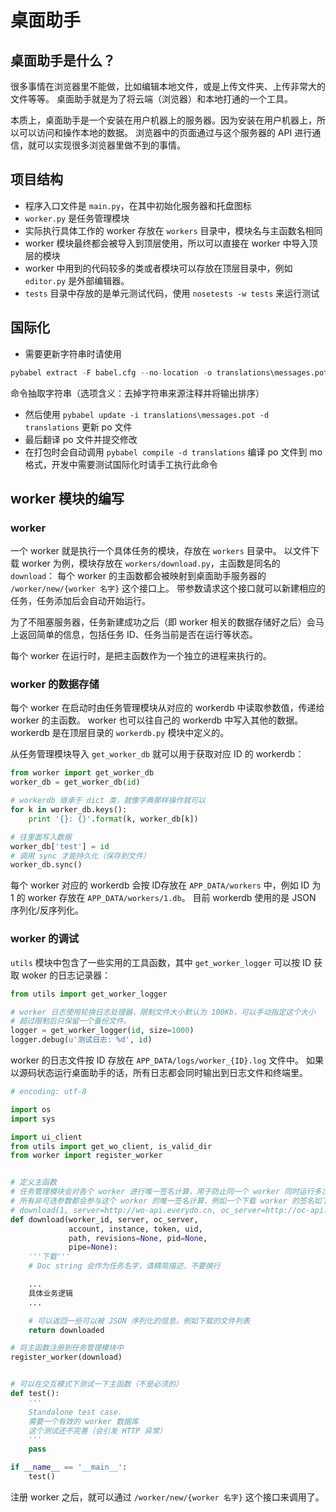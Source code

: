 # 桌面助手 #

## 桌面助手是什么？ ##

很多事情在浏览器里不能做，比如编辑本地文件，或是上传文件夹、上传非常大的文件等等。
桌面助手就是为了将云端（浏览器）和本地打通的一个工具。

本质上，桌面助手是一个安装在用户机器上的服务器。因为安装在用户机器上，所以可以访问和操作本地的数据。
浏览器中的页面通过与这个服务器的 API 进行通信，就可以实现很多浏览器里做不到的事情。

## 项目结构 ##

* 程序入口文件是 `main.py`，在其中初始化服务器和托盘图标
* `worker.py` 是任务管理模块
* 实际执行具体工作的 worker 存放在 `workers` 目录中，模块名与主函数名相同
* worker 模块最终都会被导入到顶层使用，所以可以直接在 worker 中导入顶层的模块
* worker 中用到的代码较多的类或者模块可以存放在顶层目录中，例如 `editor.py` 是外部编辑器。
* `tests` 目录中存放的是单元测试代码，使用 `nosetests -w tests` 来运行测试

## 国际化 ##

* 需要更新字符串时请使用
```python
pybabel extract -F babel.cfg --no-location -o translations\messages.pot --sort-output --omit-header .
```
命令抽取字符串（选项含义：去掉字符串来源注释并将输出排序）
* 然后使用 `pybabel update -i translations\messages.pot -d translations` 更新 po 文件
* 最后翻译 po 文件并提交修改
* 在打包时会自动调用 `pybabel compile -d translations` 编译 po 文件到 mo 格式，开发中需要测试国际化时请手工执行此命令

## worker 模块的编写 ##

### worker ###

一个 worker 就是执行一个具体任务的模块，存放在 `workers` 目录中。
以文件下载 worker 为例，模块存放在 `workers/download.py`，主函数是同名的 `download`：
每个 worker 的主函数都会被映射到桌面助手服务器的 `/worker/new/{worker 名字}` 这个接口上。
带参数请求这个接口就可以新建相应的任务，任务添加后会自动开始运行。

为了不阻塞服务器，任务新建成功之后（即 worker 相关的数据存储好之后）会马上返回简单的信息，包括任务 ID、任务当前是否在运行等状态。

每个 worker 在运行时，是把主函数作为一个独立的进程来执行的。

### worker 的数据存储 ###

每个 worker 在启动时由任务管理模块从对应的 workerdb 中读取参数值，传递给 worker 的主函数。
worker 也可以往自己的 workerdb 中写入其他的数据。workerdb 是在顶层目录的 `workerdb.py` 模块中定义的。

从任务管理模块导入 `get_worker_db` 就可以用于获取对应 ID 的 workerdb：

```python
from worker import get_worker_db
worker_db = get_worker_db(id)

# workerdb 继承于 dict 类，就像字典那样操作就可以
for k in worker_db.keys():
    print '{}: {}'.format(k, worker_db[k])

# 往里面写入数据
worker_db['test'] = id
# 调用 sync 才能持久化（保存到文件）
worker_db.sync()
```

每个 worker 对应的 workerdb 会按 ID存放在 `APP_DATA/workers` 中，例如 ID 为 1 的 worker 存放在 `APP_DATA/workers/1.db`。
目前 workerdb 使用的是 JSON 序列化/反序列化。

### worker 的调试 ###

`utils` 模块中包含了一些实用的工具函数，其中 `get_worker_logger` 可以按 ID 获取 woker 的日志记录器：

```python
from utils import get_worker_logger

# worker 日志使用轮换日志处理器，限制文件大小默认为 100Kb，可以手动指定这个大小
# 超过限制后只保留一个备份文件。
logger = get_worker_logger(id, size=1000)
logger.debug(u'测试日志: %d', id)
```

worker 的日志文件按 ID 存放在 `APP_DATA/logs/worker_{ID}.log` 文件中。
如果以源码状态运行桌面助手的话，所有日志都会同时输出到日志文件和终端里。


```python
# encoding: utf-8

import os
import sys

import ui_client
from utils import get_wo_client, is_valid_dir
from worker import register_worker


# 定义主函数
# 任务管理模块会对各个 worker 进行唯一签名计算，用于防止同一个 worker 同时运行多次
# 所有非可选参数都会参与这个 worker 的唯一签名计算，例如一个下载 worker 的签名如下
# download(1, server=http://wo-api.everydo.cn, oc_server=http://oc-api.everydo.cn, account=zopen, instance=default, token=3e2954f2a1df19b00000000000000000, uid=[u'789596436'], path=[u'D:\\\u65b0\u5efa\u6587\u4ef6\u5939'])
def download(worker_id, server, oc_server,
             account, instance, token, uid,
             path, revisions=None, pid=None,
             pipe=None):
    '''下载'''
    # Doc string 会作为任务名字，请精简描述，不要换行

    ...
    具体业务逻辑
    ...

    # 可以返回一些可以被 JSON 序列化的信息，例如下载的文件列表
    return downloaded

# 将主函数注册到任务管理模块中
register_worker(download)


# 可以在交互模式下测试一下主函数（不是必须的）
def test():
    '''
    Standalone test case.
    需要一个有效的 worker 数据库
    这个测试还不完善（会引发 HTTP 异常）
    '''
    pass

if __name__ == '__main__':
    test()

```


注册 worker 之后，就可以通过 `/worker/new/{worker 名字}` 这个接口来调用了。
